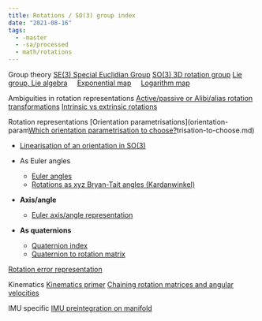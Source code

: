 ```yaml
---
title: Rotations / SO(3) group index
date: "2021-08-16"
tags:
  - -master
  - -sa/processed
  - math/rotations
---
```


Group theory
[SE(3) Special Euclidian Group](se(3)-special-euclidian-group.md)
[SO(3) 3D rotation group](so(3)-3d-rotation-group.md)
[Lie group, Lie algebra](lie-group,-lie-algebra.md)
    [Exponential map](exponential-map.md)
    [Logarithm map](logarithm-map.md)

Ambiguities in rotation representations
[Active/passive or Alibi/alias rotation transformations](active_passive-or-alibi_alias-rotation-transformations.md)
[Intrinsic vs extrinsic rotations](intrinsic-vs-extrinsic-rotations.md)

Rotation representations
[Orientation parametrisations](orientation-param[Which orientation parametrisation to choose?](permanent/20.4-which-orientation-parametrisation-to-choose.md)trisation-to-choose.md)
    
*   [Linearisation of an orientation in SO(3)](linearisation-of-an-orientation-in-so(3).md)
    

*   As Euler angles
    *   [Euler angles](euler-angles.md)
    *   [Rotations as xyz Bryan-Tait angles (Kardanwinkel)](rotations-as-xyz-bryan-tait-angles-(kardanwinkel).md)

*   **Axis/angle**
    *   [Euler axis/angle representation](euler-axis_angle-representation.md)
*   **As quaternions**
    *   [Quaternion index](quaternion-index.md)
    *   [Quaternion to rotation matrix](quaternion-to-rotation-matrix.md)

[Rotation error representation](rotation-error-representation.md)

Kinematics
[Kinematics primer](kinematics-primer.md)
[Chaining rotation matrices and angular velocities](chaining-rotation-matrices-and-angular-velocities.md)

IMU specific
[IMU preintegration on manifold](imu-preintegration-on-manifold.md)

